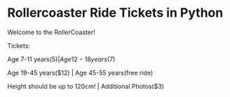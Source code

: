 # Rollercoaster Ride Tickets in Python
  Welcome to the RollerCoaster!
  
  Tickets: 
  
  Age 7-11 years($5) | Age 12-18 years($7)  
  
  Age 19-45 years($12) | Age 45-55 years(free ride)
  
  Height should be up to 120cm! | Additional Photos($3)
  
  